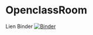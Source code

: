 # OpenclassRoom


Lien Binder
[![Binder](https://mybinder.org/badge_logo.svg)](https://mybinder.org/v2/gh/benji1437/OpenclassRoom/HEAD)

